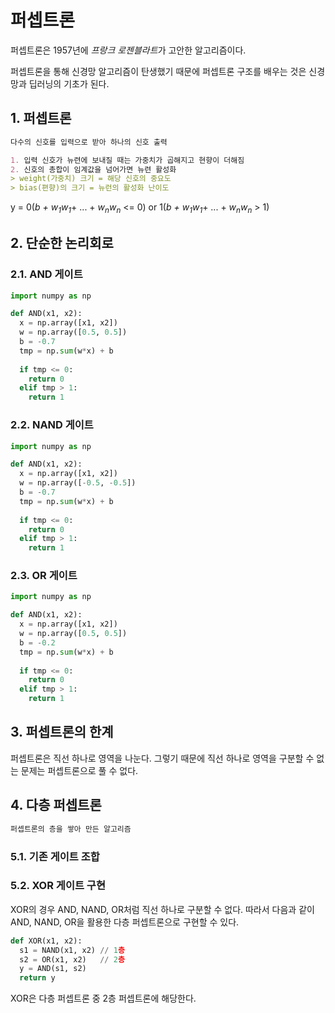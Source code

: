 # 퍼셉트론

퍼셉트론은 1957년에 *프랑크 로젠블라트*가 고안한 알고리즘이다.

퍼셉트론을 통해 신경망 알고리즘이 탄생했기 때문에 퍼셉트론 구조를 배우는 것은 신경망과 딥러닝의 기초가 된다.

## 1. 퍼셉트론

```markdown
다수의 신호를 입력으로 받아 하나의 신호 출력

1. 입력 신호가 뉴련에 보내질 때는 가중치가 곱해지고 현향이 더해짐
2. 신호의 총합이 임계값을 넘어가면 뉴련 활성화
> weight(가중치) 크기 = 해당 신호의 중요도
> bias(편향)의 크기 = 뉴런의 활성화 난이도
```

y = 0(*b + w<sub>1</sub>w<sub>1</sub>*+ ... + *w<sub>n</sub>w<sub>n</sub>* <= 0) or 1(*b + w<sub>1</sub>w<sub>1</sub>*+ ... + *w<sub>n</sub>w<sub>n</sub>* > 1)

## 2. 단순한 논리회로

### 2.1. AND 게이트

```python
import numpy as np

def AND(x1, x2):
  x = np.array([x1, x2])
  w = np.array([0.5, 0.5])
  b = -0.7
  tmp = np.sum(w*x) + b
  
  if tmp <= 0:
    return 0
  elif tmp > 1:
    return 1
```

### 2.2. NAND 게이트

```python
import numpy as np

def AND(x1, x2):
  x = np.array([x1, x2])
  w = np.array([-0.5, -0.5])
  b = -0.7
  tmp = np.sum(w*x) + b
  
  if tmp <= 0:
    return 0
  elif tmp > 1:
    return 1
```

### 2.3. OR 게이트

```python
import numpy as np

def AND(x1, x2):
  x = np.array([x1, x2])
  w = np.array([0.5, 0.5])
  b = -0.2
  tmp = np.sum(w*x) + b
  
  if tmp <= 0:
    return 0
  elif tmp > 1:
    return 1
```

## 3. 퍼셉트론의 한계

퍼셉트론은 직선 하나로 영역을 나눈다. 그렇기 때문에 직선 하나로 영역을 구분할 수 없는 문제는 퍼셉트론으로 풀 수 없다.

## 4. 다층 퍼셉트론

```markdown
퍼셉트론의 층을 쌓아 만든 알고리즘
```

### 5.1. 기존 게이트 조합

### 5.2. XOR 게이트 구현

XOR의 경우 AND, NAND, OR처럼 직선 하나로 구분할 수 없다. 따라서 다음과 같이 AND, NAND, OR을 활용한 다층 퍼셉트론으로 구현할 수 있다.
```python
def XOR(x1, x2):
  s1 = NAND(x1, x2) // 1층
  s2 = OR(x1, x2)   // 2층
  y = AND(s1, s2)
  return y
```

XOR은 다층 퍼셉트론 중 2층 퍼셉트론에 해당한다. 
